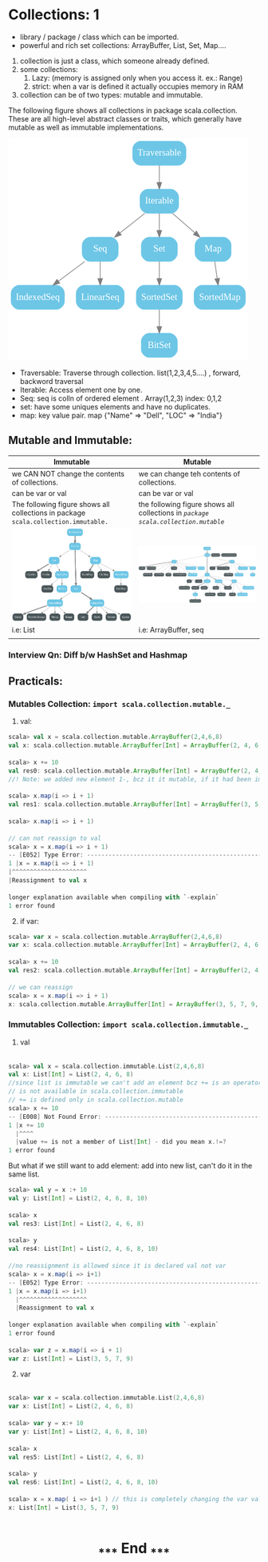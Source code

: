 # Collections: 1
* library / package / class which can be imported.
* powerful and rich set collections: ArrayBuffer, List, Set, Map....


1. collection is just a class, which someone already defined.
2. some collections:
   1. Lazy:  (memory is assigned only when you access it. ex.: Range)
   2. strict:  when a var is defined it actually occupies memory in RAM
3. collection can be of two types: mutable and immutable.

The following figure shows all collections in package scala.collection. <br>
These are all high-level abstract classes or traits, which generally have <br>
mutable as well as immutable implementations.


![img_2.png](img_2.png)<br>

* Traversable: Traverse through collection. list(1,2,3,4,5....) , forward, backword traversal
* Iterable: Access element one by one.
* Seq: seq is colln of ordered element . Array(1,2,3) index: 0,1,2
* set: have some uniques elements and have no duplicates.
* map: key value pair. map {"Name" => "Dell", "LOC" => "India"}

## Mutable and Immutable:
| Immutable                                                                          | Mutable                                                                           |
|------------------------------------------------------------------------------------|-----------------------------------------------------------------------------------|
| we CAN NOT change the contents of collections.                                     | we can change teh contents of collections.                                        |
| can be var or val                                                                  | can be var or val                                                                 |
| The following figure shows all collections in package `scala.collection.immutable.` | the following figure shows all collections in _`package scala.collection.mutable`_ |
| ![img.png](img.png)                                                                | ![img_1.png](img_1.png)                                                           |
| i.e: List                                                                          | i.e: ArrayBuffer, seq                                                             |
|                                                                                    |                                                                                   |
### Interview Qn: Diff b/w HashSet and Hashmap
## Practicals:
### Mutables Collection:  `import scala.collection.mutable._`
1. val:
```scala
scala> val x = scala.collection.mutable.ArrayBuffer(2,4,6,8)
val x: scala.collection.mutable.ArrayBuffer[Int] = ArrayBuffer(2, 4, 6, 8)
                                                                                                                                                                                                                   
scala> x += 10
val res0: scala.collection.mutable.ArrayBuffer[Int] = ArrayBuffer(2, 4, 6, 8, 10)
//! Note: we added new element 1-, bcz it it mutable, if it had been immutable you couldn't do it.

scala> x.map(i => i + 1)
val res1: scala.collection.mutable.ArrayBuffer[Int] = ArrayBuffer(3, 5, 7, 9, 11)

scala> x.map(i => i + 1)

// can not reassign to val
scala> x = x.map(i => i + 1)
-- [E052] Type Error: ---------------------------------------------------------------------------------------------------------------------------------------------------------------------------------------------
1 |x = x.map(i => i + 1)
|^^^^^^^^^^^^^^^^^^^^^
|Reassignment to val x

longer explanation available when compiling with `-explain`
1 error found
```
2. if var:
```scala
scala> var x = scala.collection.mutable.ArrayBuffer(2,4,6,8)
var x: scala.collection.mutable.ArrayBuffer[Int] = ArrayBuffer(2, 4, 6, 8)
                                                                                                                                                                                                                   
scala> x += 10
val res2: scala.collection.mutable.ArrayBuffer[Int] = ArrayBuffer(2, 4, 6, 8, 10)

// we can reassign
scala> x = x.map(i => i + 1)
x: scala.collection.mutable.ArrayBuffer[Int] = ArrayBuffer(3, 5, 7, 9, 11)
```

### Immutables Collection: `import scala.collection.immutable._`
1. val
```scala
                                                                                                                                                                                                                   
scala> val x = scala.collection.immutable.List(2,4,6,8)
val x: List[Int] = List(2, 4, 6, 8)
//since list is immutable we can't add an element bcz += is an operator(behind the scenes it is actually a method) to add new elements.
// is not available in scala.collection.immutable
// += is defined only in scala.collection.mutable
scala> x += 10
-- [E008] Not Found Error: ----------------------------------------------------------------------------------------------------------------------------------------------------------------------------------------
1 |x += 10
  |^^^^
  |value += is not a member of List[Int] - did you mean x.!=?
1 error found
```
But what if we still want to add element: add into new list, can't do it in the same list.
```scala
scala> val y = x :+ 10
val y: List[Int] = List(2, 4, 6, 8, 10)
                                                                                                                                                                                                                   
scala> x
val res3: List[Int] = List(2, 4, 6, 8)
                                                                                                                                                                                                                   
scala> y
val res4: List[Int] = List(2, 4, 6, 8, 10)
          
//no reassignment is allowed since it is declared val not var
scala> x = x.map(i => i+1)
-- [E052] Type Error: ---------------------------------------------------------------------------------------------------------------------------------------------------------------------------------------------
1 |x = x.map(i => i+1)
  |^^^^^^^^^^^^^^^^^^^
  |Reassignment to val x

longer explanation available when compiling with `-explain`
1 error found

scala> var z = x.map(i => i + 1)
var z: List[Int] = List(3, 5, 7, 9)

```
2. var
```scala
                                                                                                                                                                                                                   
scala> var x = scala.collection.immutable.List(2,4,6,8)
var x: List[Int] = List(2, 4, 6, 8)

scala> var y = x:+ 10
var y: List[Int] = List(2, 4, 6, 8, 10)
                                                                                                                                                                                                                   
scala> x
val res5: List[Int] = List(2, 4, 6, 8)
                                                                                                                                                                                                                   
scala> y
val res6: List[Int] = List(2, 4, 6, 8, 10)
                                                                                                                                                                                                                   
scala> x = x.map( i => i+1 ) // this is completely changing the var value
x: List[Int] = List(3, 5, 7, 9)
                                                                                                                                                                                                                   
```



<h1 align="center"><sub>***</sub> End <sub>***</sub></h1>